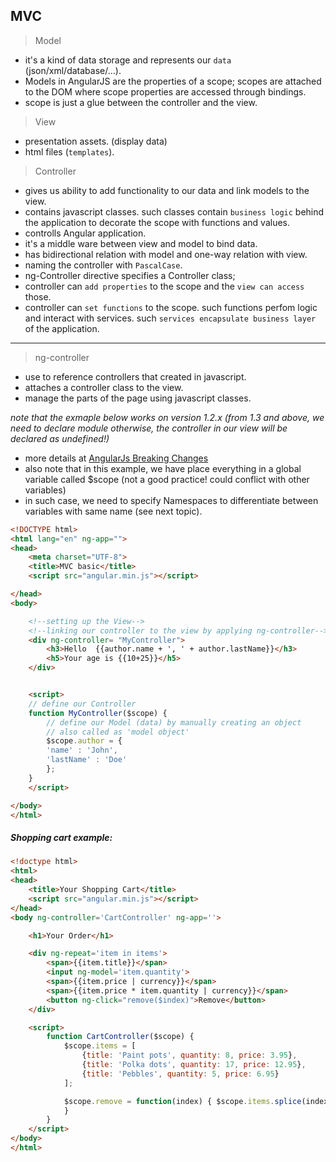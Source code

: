 ## MVC

> Model

* it's a kind of data storage and represents our `data` (json/xml/database/...).
* Models in AngularJS are the properties of a scope; scopes are attached to the DOM where scope properties are accessed through bindings.
* scope is just a glue between the controller and the view.

> View

* presentation assets. (display data)
* html files (`templates`).

> Controller

* gives us ability to add functionality to our data and link models to the view.
* contains javascript classes. such classes contain `business logic` behind the application to decorate the scope with functions and values.
* controlls Angular application.
* it's a middle ware between view and model to bind data.
* has bidirectional relation with model and one-way relation with view.
* naming the controller with `PascalCase`.
* ng-Controller directive specifies a Controller class;
* controller can `add properties` to the scope and the `view can access` those.
* controller can `set functions` to the scope. such functions perfom logic and interact with services. such `services encapsulate business layer` of the application.

---

> ng-controller

* use to reference controllers that created in javascript.
* attaches a controller class to the view.
* manage the parts of the page using javascript classes.

_note that the exmaple below works on version 1.2.x (from 1.3 and above, we need to declare module otherwise, the controller in our view will be declared as undefined!)_

* more details at [AngularJs Breaking Changes](https://github.com/angular/angular.js/blob/master/CHANGELOG.md#breaking-changes-1)
* also note that in this example, we have place everything in a global variable called $scope (not a good practice! could conflict with other variables)
* in such case, we need to specify Namespaces to differentiate between variables with same name (see next topic).

```html
<!DOCTYPE html>
<html lang="en" ng-app="">
<head>
    <meta charset="UTF-8">
    <title>MVC basic</title>
    <script src="angular.min.js"></script>

</head>
<body>

    <!--setting up the View-->
    <!--linking our controller to the view by applying ng-controller-->
    <div ng-controller= "MyController">
        <h3>Hello  {{author.name + ', ' + author.lastName}}</h3>
        <h5>Your age is {{10+25}}</h5>
    </div>


    <script>
    // define our Controller
    function MyController($scope) {
        // define our Model (data) by manually creating an object
        // also called as 'model object'
        $scope.author = {
        'name' : 'John',
        'lastName' : 'Doe'
        };
    }
    </script>

</body>
</html>
```

##### Shopping cart example:

```html
<!doctype html>
<html>
<head>
    <title>Your Shopping Cart</title>
    <script src="angular.min.js"></script>
</head>
<body ng-controller='CartController' ng-app=''>

    <h1>Your Order</h1>

    <div ng-repeat='item in items'>
        <span>{{item.title}}</span>
        <input ng-model='item.quantity'>
        <span>{{item.price | currency}}</span>
        <span>{{item.price * item.quantity | currency}}</span>
        <button ng-click="remove($index)">Remove</button>
    </div>

    <script>
        function CartController($scope) {
            $scope.items = [
                {title: 'Paint pots', quantity: 8, price: 3.95},
                {title: 'Polka dots', quantity: 17, price: 12.95},
                {title: 'Pebbles', quantity: 5, price: 6.95}
            ];

            $scope.remove = function(index) { $scope.items.splice(index, 1);
            }
        }
    </script>
</body>
</html>
```